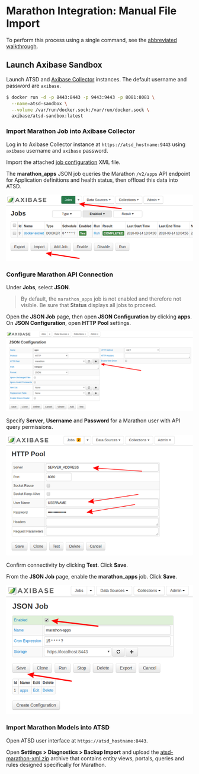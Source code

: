 # Marathon Integration: Manual File Import

To perform this process using a single command, see the [abbreviated walkthrough](../capacity-and-usage/README.md).

## Launch Axibase Sandbox

Launch ATSD and [Axibase Collector](https://axibase.com/docs/axibase-collector/) instances. The default username and password are `axibase`.

```sh
$ docker run -d -p 8443:8443 -p 9443:9443 -p 8081:8081 \
  --name=atsd-sandbox \
  --volume /var/run/docker.sock:/var/run/docker.sock \
  axibase/atsd-sandbox:latest
```

### Import Marathon Job into Axibase Collector

Log in to Axibase Collector instance at `https://atsd_hostname:9443` using `axibase` username and `axibase` password.

Import the attached [job configuration](./resources/marathon-jobs.xml) XML file.

The **marathon_apps** JSON job queries the Marathon `/v2/apps` API endpoint for Application definitions and health status, then offload this data into ATSD.

![](./images/import_job.png)

### Configure Marathon API Connection

Under **Jobs**, select **JSON**.

> By default, the `marathon_apps` job is not enabled and therefore not visible. Be sure that **Status** displays all jobs to proceed.

Open the **JSON Job** page, then open **JSON Configuration** by clicking **apps**. On **JSON Configuration**, open **HTTP Pool** settings.

![](./images/http_pool.png)

Specify **Server**, **Username** and **Password** for a Marathon user with API query permissions.

![](./images/http_pool_config_.png)

Confirm connectivity by clicking **Test**. Click **Save**.

From the **JSON Job** page, enable the **marathon_apps** job. Click **Save**.

![](./images/enable_job.png)

### Import Marathon Models into ATSD

Open ATSD user interface at `https://atsd_hostname:8443`.

Open **Settings > Diagnostics > Backup Import** and upload the [atsd-marathon-xml.zip](./resources/atsd-marathon-xml.zip) archive that contains entity views, portals, queries and rules designed specifically for Marathon.
